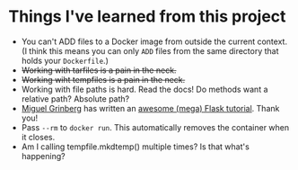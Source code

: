 # Things I've learned from this project
- You can't ADD files to a Docker image from outside the current context. (I think this means you can only `ADD` files from the same directory that holds your `Dockerfile`.)
- ~~Working with tarfiles is a pain in the neck.~~
- ~~Working wiht tempfiles is a pain in the neck.~~ 
- Working with file paths is hard. Read the docs! Do methods want a relative path? Absolute path?
- [Miguel Grinberg](https://blog.miguelgrinberg.com/post/about-me) has written an [awesome (mega) Flask tutorial](https://blog.miguelgrinberg.com/post/the-flask-mega-tutorial-part-i-hello-world). Thank you!
- Pass `--rm` to `docker run`. This automatically removes the container when it closes.
- Am I calling tempfile.mkdtemp() multiple times? Is that what's happening?